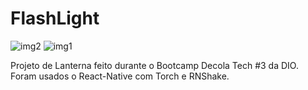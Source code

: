 # FlashLight
![img2](https://user-images.githubusercontent.com/86447935/174494436-350b70cd-2434-4f17-8976-03cf2ef5d950.png)
![img1](https://user-images.githubusercontent.com/86447935/174494438-9e3013f6-0282-4890-9485-9b767e213f22.png)

Projeto de Lanterna feito durante o Bootcamp Decola Tech #3 da DIO. Foram usados o React-Native com Torch e RNShake.
